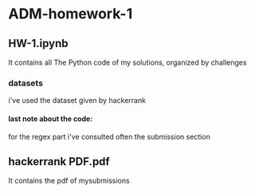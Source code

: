 # ADM-homework-1

## HW-1.ipynb
It contains all The Python code of my solutions, organized by challenges

### datasets
i've used the dataset given by hackerrank

#### last note about the code:
for the regex part i've consulted often the submission section

## hackerrank PDF.pdf
It contains the pdf of mysubmissions 







